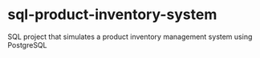 # sql-product-inventory-system
SQL project that simulates a product inventory management system using PostgreSQL
